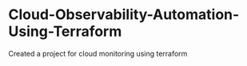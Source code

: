# Cloud-Observability-Automation-Using-Terraform
Created a project for cloud monitoring using terraform 
